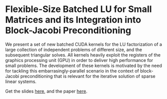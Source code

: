 Flexible-Size Batched LU for Small Matrices and its Integration into Block-Jacobi Preconditioning
=================================================================================================

We present a set of new batched CUDA kernels
for the LU factorization of a large collection of independent
problems of different size, and the subsequent triangular
solves. All kernels heavily exploit the registers of the graphics
processing unit (GPU) in order to deliver high performance for
small problems. The development of these kernels is motivated
by the need for tackling this embarrasingly-parallel scenario
in the context of block-Jacobi preconditioning that is relevant
for the iterative solution of sparse linear systems.

Get the slides [here](https://github.com/gflegar/talks/raw/master/icpp_2017/slides.pdf),
and the paper [here]().

